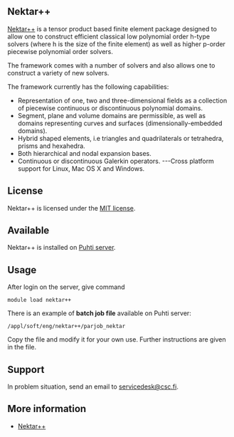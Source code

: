 ## Nektar++

[Nektar++](https://www.nektar.info/) is a tensor product based finite element package designed to allow one to construct efficient classical low polynomial order h-type solvers (where h is the size of the finite element) as well as higher p-order piecewise polynomial order solvers.

The framework comes with a number of solvers and also allows one to construct a variety of new solvers.


The framework currently has the following capabilities:

-   Representation of one, two and three-dimensional fields as a collection of piecewise continuous or discontinuous polynomial domains.
-   Segment, plane and volume domains are permissible, as well as domains representing curves and surfaces (dimensionally-embedded domains).
-   Hybrid shaped elements, i.e triangles and quadrilaterals or tetrahedra, prisms and hexahedra.
-   Both hierarchical and nodal expansion bases.
-   Continuous or discontinuous Galerkin operators.
---Cross platform support for Linux, Mac OS X and Windows.


## License

Nektar++ is licensed under the [MIT license](https://opensource.org/licenses/MIT).

## Available

Nektar++ is installed on [Puhti server](https://research.csc.fi/csc-s-servers).

## Usage

After login on the server, give command

    module load nektar++

There is an example of **batch job file** available on Puhti server:

    /appl/soft/eng/nektar++/parjob_nektar

Copy the file and modify it for your own use. Further instructions are given in the file.


## Support

In problem situation, send an email to servicedesk@csc.fi.

## More information

* [Nektar++](https://www.nektar.info/)


